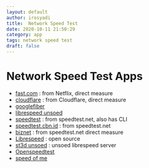 ```yaml
---
layout: default
author: irosyadi
title:  Network Speed Test
date: 2020-10-11 21:50:29
category: app
tags: network speed test
draft: false
---
```


# Network Speed Test Apps
- [fast.com](https://fast.com/) : from Netflix, direct measure
- [cloudflare](https://speed.cloudflare.com/) : from Cloudflare, direct measure
- [googlefiber](https://speed.googlefiber.net/)
- [librespeed unsoed](https://st3d.unsoed.ac.id/)
- [speedtest](https://www.speedtest.net/) : from speedtest.net, also has CLI
- [speedtest.cbn.id](https://speedtest.cbn.id/) : from speedtest.net
- [biznet](https://speedtest.biznetnetworks.com/) : from speedtest.net direct measure
- [Librespeed](https://librespeed.org/) : open source
- [st3d unsoed](https://st3d.unsoed.ac.id/) : unsoed librespeed server
- [Openspeedtest](https://openspeedtest.com/)
- [speed of me](https://speedof.me/)
